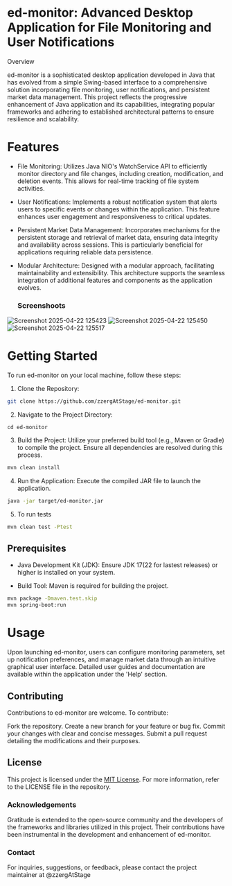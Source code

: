 # ed-monitor: Advanced Desktop Application for File Monitoring and User Notifications
Overview

ed-monitor is a sophisticated desktop application developed in Java that has evolved
from a simple Swing-based interface to a comprehensive solution incorporating 
file monitoring, user notifications, and persistent market data management. 
This project reflects the progressive enhancement of Java application and its capabilities, 
integrating popular frameworks and adhering to established architectural patterns
to ensure resilience and scalability.

# Features

* File Monitoring: Utilizes Java NIO's WatchService API to efficiently monitor directory and file changes, including creation, modification, and deletion events. This allows for real-time tracking of file system activities.

* User Notifications: Implements a robust notification system that alerts users to specific events or changes within the application. This feature enhances user engagement and responsiveness to critical updates.

* Persistent Market Data Management: Incorporates mechanisms for the persistent storage and retrieval of market data, ensuring data integrity and availability across sessions. This is particularly beneficial for applications requiring reliable data persistence.

* Modular Architecture: Designed with a modular approach, facilitating maintainability and extensibility. This architecture supports the seamless integration of additional features and components as the application evolves.
  ### Screenshoots
![Screenshot 2025-04-22 125423](https://github.com/user-attachments/assets/971c08bf-7c65-48ae-a3ac-df020952c78a)
![Screenshot 2025-04-22 125450](https://github.com/user-attachments/assets/4e57c442-abc5-4422-aba3-d86d0032e5cd)
![Screenshot 2025-04-22 125517](https://github.com/user-attachments/assets/13c86f5b-1b0e-494b-b534-3723fc188151)

# Getting Started

To run ed-monitor on your local machine, follow these steps:

1. Clone the Repository:

```bash
git clone https://github.com/zzergAtStage/ed-monitor.git
```
2. Navigate to the Project Directory:

`cd ed-monitor`

3. Build the Project: Utilize your preferred build tool (e.g., Maven or Gradle) to compile the project. Ensure all dependencies are resolved during this process.

```bash
mvn clean install   
```
4. Run the Application: Execute the compiled JAR file to launch the application.  

```bash
java -jar target/ed-monitor.jar
```

5. To run tests   
```bash
mvn clean test -Ptest  
```

## Prerequisites

* Java Development Kit (JDK): Ensure JDK 17(22 for lastest releases) or higher is installed on your system.

* Build Tool: Maven is required for building the project.
```bash
mvn package -Dmaven.test.skip
mvn spring-boot:run
```

# Usage

Upon launching ed-monitor, users can configure monitoring parameters, set up notification preferences, and manage market data through an intuitive graphical user interface. Detailed user guides and documentation are available within the application under the 'Help' section.

## Contributing

Contributions to ed-monitor are welcome. To contribute:

Fork the repository.
Create a new branch for your feature or bug fix.
Commit your changes with clear and concise messages.
Submit a pull request detailing the modifications and their purposes.

## License

This project is licensed under the [MIT License](./license/license.txt). For more information, refer to the LICENSE file in the repository.

### Acknowledgements

Gratitude is extended to the open-source community and the developers of the frameworks and libraries utilized in this project. Their contributions have been instrumental in the development and enhancement of ed-monitor.

### Contact

For inquiries, suggestions, or feedback, please contact the project maintainer at @zzergAtStage

